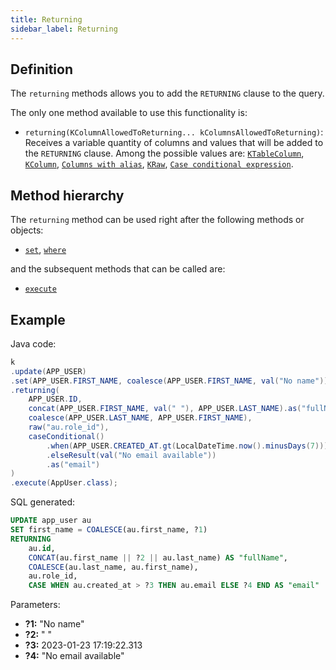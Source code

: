 ```yaml
---
title: Returning
sidebar_label: Returning
---
```


## Definition

The `returning` methods allows you to add the `RETURNING` clause to the query.

The only one method available to use this functionality is:

- `returning(KColumnAllowedToReturning... kColumnsAllowedToReturning)`: Receives a variable quantity of columns and values that will be added to the `RETURNING` clause. Among the possible values are: [`KTableColumn`](/docs/misc/select-list-values#1-ktablecolumn), [`KColumn`](/docs/misc/select-list-values#2-kcolumn), [`Columns with alias`](/docs/misc/select-list-values#6-columns-with-alias), [`KRaw`](/docs/misc/select-list-values#7-kraw), [`Case conditional expression`](/docs/misc/select-list-values#8-case-conditional-expression).

## Method hierarchy

The `returning` method can be used right after the following methods or objects:

- [`set`](/docs/update-statement/set/), [`where`](/docs/update-statement/where/)

and the subsequent methods that can be called are:

- [`execute`](/docs/select-statement/select/)

## Example

Java code:

```java
k
.update(APP_USER)
.set(APP_USER.FIRST_NAME, coalesce(APP_USER.FIRST_NAME, val("No name")))
.returning(
    APP_USER.ID,
    concat(APP_USER.FIRST_NAME, val(" "), APP_USER.LAST_NAME).as("fullName"),
    coalesce(APP_USER.LAST_NAME, APP_USER.FIRST_NAME),
    raw("au.role_id"),
    caseConditional()
        .when(APP_USER.CREATED_AT.gt(LocalDateTime.now().minusDays(7))).then(APP_USER.EMAIL)
        .elseResult(val("No email available"))
        .as("email")
)
.execute(AppUser.class);
```

SQL generated:

```sql
UPDATE app_user au
SET first_name = COALESCE(au.first_name, ?1)
RETURNING
    au.id,
    CONCAT(au.first_name || ?2 || au.last_name) AS "fullName",
    COALESCE(au.last_name, au.first_name),
    au.role_id,
    CASE WHEN au.created_at > ?3 THEN au.email ELSE ?4 END AS "email"
```

Parameters:

- **?1:** "No name"
- **?2:** " "
- **?3:** 2023-01-23 17:19:22.313
- **?4:** "No email available"